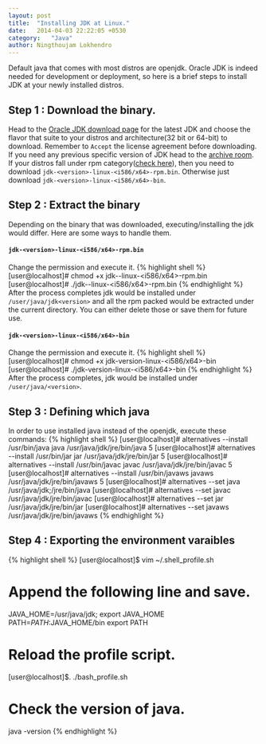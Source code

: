```yaml
---
layout: post
title:  "Installing JDK at Linux."
date:   2014-04-03 22:22:05 +0530
category:	"Java"
author:	Ningthoujam Lokhendro
---
```

Default java that comes with most distros are openjdk. Oracle JDK is indeed needed for development or deployment, so here is a brief steps to install JDK <version> at your newly installed distros.

## Step 1 : Download the binary.
Head to the [Oracle JDK download page][Oracle JDK download page] for the latest JDK and choose the flavor that suite to your distros and architecture(32 bit or 64-bit) to download. Remember to `Accept` the license agreement before downloading.
If you need any previous specific version of JDK head to the [archive room][archive room].
If your distros fall under rpm category([check here][check here]), then you need to download `jdk-<version>-linux-<i586/x64>-rpm.bin`. Otherwise just download `jdk-<version>-linux-<i586/x64>-bin`.

## Step 2 : Extract the binary
Depending on the binary that was downloaded, executing/installing the jdk would differ. Here are some ways to handle them.

#### `jdk-<version>-linux-<i586/x64>-rpm.bin`
Change the permission and execute it.
{% highlight shell %}
[user@localhost]# chmod  +x  jdk--linux-<i586/x64>-rpm.bin
[user@localhost]# ./jdk--linux-<i586/x64>-rpm.bin
{% endhighlight %}
After the process completes jdk would be installed under `/user/java/jdk<version>` and all the rpm packed would be extracted under the current directory. You can either delete those or save them for future use.

#### `jdk-<version>-linux-<i586/x64>-bin`
Change the permission and execute it.
{% highlight shell %}
[user@localhost]# chmod  +x jdk-version-linux-<i586/x64>-bin
[user@localhost]# ./jdk-version-linux-<i586/x64>-bin
{% endhighlight %}
After the process completes, jdk would be installed under `/user/java/<version>`.

## Step 3 : Defining which java
In order to use installed java instead of the openjdk, execute these commands:
{% highlight shell %}
[user@localhost]# alternatives --install /usr/bin/java  java   /usr/java/jdk/jre/bin/java 5
[user@localhost]# alternatives --install /usr/bin/jar  jar   /usr/java/jdk/jre/bin/jar 5
[user@localhost]# alternatives --install /usr/bin/javac  javac   /usr/java/jdk/jre/bin/javac 5
[user@localhost]# alternatives --install /usr/bin/javaws javaws /usr/java/jdk/jre/bin/javaws 5
[user@localhost]# alternatives --set  java  /usr/java/jdk;/jre/bin/java
[user@localhost]# alternatives --set  javac  /usr/java/jdk/jre/bin/javac
[user@localhost]# alternatives --set  jar  /usr/java/jdk/jre/bin/jar
[user@localhost]# alternatives --set  javaws  /usr/java/jdk/jre/bin/javaws
{% endhighlight %}

## Step 4 : Exporting the environment varaibles
{% highlight shell %}
[user@localhost]$ vim ~/.shell_profile.sh
# Append the following line and save.
JAVA_HOME=/usr/java/jdk;
export JAVA_HOME
PATH=$PATH:$JAVA_HOME/bin
export PATH
# Reload the profile script.
[user@localhost]$. ./bash_profile.sh
# Check the version of java.
java -version
{% endhighlight %}


[Oracle JDK download page]: http://www.oracle.com/technetwork/java/javase/downloads/index.html
[archive room]: http://www.oracle.com/technetwork/java/javase/archive-139210.html
[check here]: https://en.wikipedia.org/wiki/Category:RPM-based_Linux_distributions